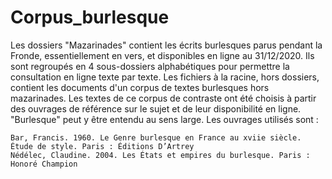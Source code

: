 # Corpus_burlesque
Les dossiers "Mazarinades" contient les écrits burlesques parus pendant la Fronde, essentiellement en vers, et disponibles en ligne au 31/12/2020. Ils sont regroupés en 4 sous-dossiers alphabétiques pour permettre la consultation en ligne texte par texte. Les fichiers à la racine, hors dossiers, contient les documents d'un corpus de textes burlesques hors mazarinades. Les textes de ce corpus de contraste ont été choisis à partir des ouvrages de référence sur le sujet et de leur disponibilité en ligne. "Burlesque" peut y être entendu au sens large. Les ouvrages utilisés sont :

    Bar, Francis. 1960. Le Genre burlesque en France au xviie siècle. Étude de style. Paris : Éditions D’Artrey
    Nédélec, Claudine. 2004. Les États et empires du burlesque. Paris : Honoré Champion


